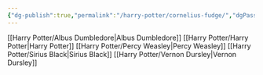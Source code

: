 ```yaml
---
{"dg-publish":true,"permalink":"/harry-potter/cornelius-fudge/","dgPassFrontmatter":true}
---
```


[[Harry Potter/Albus Dumbledore\|Albus Dumbledore]]
[[Harry Potter/Harry Potter\|Harry Potter]]
[[Harry Potter/Percy Weasley\|Percy Weasley]]
[[Harry Potter/Sirius Black\|Sirius Black]]
[[Harry Potter/Vernon Dursley\|Vernon Dursley]]
